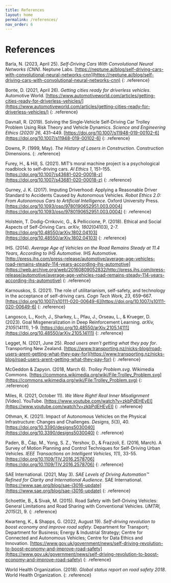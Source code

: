 ```yaml
---
title: References
layout: home
permalink: /references/
nav_order: 6
---
```


# References

Barla, N. (2023, April 25). _Self-Driving Cars With Convolutional Neural Networks (CNN)_. Neptune Labs. [https://neptune.ai/blog/self-driving-cars-with-convolutional-neural-networks-cnn](https://neptune.ai/blog/self-driving-cars-with-convolutional-neural-networks-cnn)
{: .reference}

Bonte, D. (2021, April 26). _Getting cities ready for driverless vehicles_. Automotive World. [https://www.automotiveworld.com/articles/getting-cities-ready-for-driverless-vehicles/](https://www.automotiveworld.com/articles/getting-cities-ready-for-driverless-vehicles/)
{: .reference}

Davnall, R. (2019). Solving the Single‑Vehicle Self‑Driving Car Trolley Problem Using Risk Theory and Vehicle Dynamics. _Science and Engineering Ethics (2020) 26_, 431–449. [https://doi.org/10.1007/s11948-019-00102-6](https://doi.org/10.1007/s11948-019-00102-6)
{: .reference}

Downs, P. (1999, May). _The History of Lasers in Construction_. Construction Dimensions.
{: .reference}

Furey, H., & Hill, S. (2021). MIT’s moral machine project is a psychological roadblock to self-driving cars. _AI Ethics 1_, 151–155. [https://doi.org/10.1007/s43681-020-00018-z](https://doi.org/10.1007/s43681-020-00018-z)
{: .reference}

Gurney, J. K. (2017). Imputing Driverhood: Applying a Reasonable Driver Standard to Accidents Caused by Autonomous Vehicles. _Robot Ethics 2.0: From Autonomous Cars to Artificial Intelligence_. Oxford University Press. [https://doi.org/10.1093/oso/9780190652951.003.0004](https://doi.org/10.1093/oso/9780190652951.003.0004)
{: .reference}

Holstein, T. Dodig-Crnkovic, G., & Pelliccione, P. (2018). Ethical and Social Aspects of Self-Driving Cars. _arXiv, 1802_(04103), 2-7. [https://doi.org/10.48550/arXiv.1802.04103](https://doi.org/10.48550/arXiv.1802.04103)
{: .reference}

IHS. (2014). _Average Age of Vehicles on the Road Remains Steady at 11.4 Years, According to IHS Automotive_. IHS Automotive. [http://press.ihs.com/press-release/automotive/average-age-vehicles-road-remains-steady-114-years-according-ihs-automotive](https://web.archive.org/web/20160809052832/http://press.ihs.com/press-release/automotive/average-age-vehicles-road-remains-steady-114-years-according-ihs-automotive)
{: .reference}

Karnouskos, S. (2021). The role of utilitarianism, self-safety, and technology in the acceptance of self-driving cars. _Cogn Tech Work, 23_, 659–667. [https://doi.org/10.1007/s10111-020-00649-6](https://doi.org/10.1007/s10111-020-00649-6)
{: .reference}

Langosco, L., Koch, J., Sharkey, L., Pfau, J., Orseau, L., & Krueger, D. (2023). Goal Misgeneralization in Deep Reinforcement Learning. _arXiv, 2105_(14111), 1-9. [https://doi.org/10.48550/arXiv.2105.14111](https://doi.org/10.48550/arXiv.2105.14111)
{: .reference}

Legget, N. (2021, June 25). _Road users aren’t getting what they pay for_. Transporting New Zealand. [https://www.transporting.nz/nicks-blog/road-users-arent-getting-what-they-pay-for](https://www.transporting.nz/nicks-blog/road-users-arent-getting-what-they-pay-for)
{: .reference}

McGeddon & Zapyon. (2018, March 6). _Trolley Problem.svg_. Wikimedia Commons. [https://commons.wikimedia.org/wiki/File:Trolley_Problem.svg](https://commons.wikimedia.org/wiki/File:Trolley_Problem.svg)
{: .reference}

Miles, R. (2021, October 11). _We Were Right! Real Inner Misalignment_ [Video]. YouTube. [https://www.youtube.com/watch?v=zkbPdEHEyEI](https://www.youtube.com/watch?v=zkbPdEHEyEI)
{: .reference}

Othman, K. (2021). Impact of Autonomous Vehicles on the Physical Infrastructure: Changes and Challenges. _Designs, 5_(3), 40. [https://doi.org/10.3390/designs5030040](https://doi.org/10.3390/designs5030040)
{: .reference}

Paden, B., Čáp, M., Yong, S. Z., Yershov, D., & Frazzoli, E. (2016, March). A Survey of Motion Planning and Control Techniques for Self-Driving Urban Vehicles. _IEEE Transactions on Intelligent Vehicles, 1_(1), 33-55. [https://doi.org/10.1109/TIV.2016.2578706](https://doi.org/10.1109/TIV.2016.2578706)
{: .reference}

SAE International. (2021, May 3). _SAE Levels of Driving Automation™ Refined for Clarity and International Audience_. SAE International. [https://www.sae.org/blog/sae-j3016-update](https://www.sae.org/blog/sae-j3016-update)
{: .reference}

Schoettle, B., & Sivak, M. (2015). Road Safety with Self-Driving Vehicles: General Limitations and Road Sharing with Conventional Vehicles. _UMTRI, 2015_(2), 9.
{: .reference}

Kwarteng, K., & Shapps, G. (2022, August 19). _Self-driving revolution to boost economy and improve road safety_. Department for Transport; Department for Business; Energy & Industrial Strategy; Centre for Connected and Autonomous Vehicles; Centre for Data Ethics and Innovation. [https://www.gov.uk/government/news/self-driving-revolution-to-boost-economy-and-improve-road-safety](https://www.gov.uk/government/news/self-driving-revolution-to-boost-economy-and-improve-road-safety)
{: .reference}

World Health Organization. (2018). _Global status report on road safety 2018_. World Health Organization.
{: .reference}
